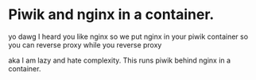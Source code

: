 Piwik and nginx in a container.
===============================

yo dawg I heard you like nginx so we put nginx in your piwik container so you can 
reverse proxy while you reverse proxy

aka I am lazy and hate complexity. This runs piwik behind nginx in a container.
